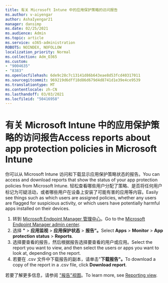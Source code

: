 ```yaml
---
title: 有关 Microsoft Intune 中的应用保护策略的访问报告
ms.author: v-aiyengar
author: AshaIyengar21
manager: dansimp
ms.date: 02/25/2021
ms.audience: Admin
ms.topic: article
ms.service: o365-administration
ROBOTS: NOINDEX, NOFOLLOW
localization_priority: Normal
ms.collection: Adm_O365
ms.custom:
- "9004635"
- "8383"
ms.openlocfilehash: 6de9c28c7c13141d86b643eae8d53fcd40317011
ms.sourcegitcommit: 969219d6dff18d86d679d4d8741d1e39e4ce9539
ms.translationtype: MT
ms.contentlocale: zh-CN
ms.lasthandoff: 03/03/2021
ms.locfileid: "50416958"
---
```

# <a name="access-reports-about-app-protection-policies-in-microsoft-intune"></a><span data-ttu-id="df903-102">有关 Microsoft Intune 中的应用保护策略的访问报告</span><span class="sxs-lookup"><span data-stu-id="df903-102">Access reports about app protection policies in Microsoft Intune</span></span>

<span data-ttu-id="df903-103">你可以从 Microsoft Intune 访问和下载显示应用保护策略状态的报告。</span><span class="sxs-lookup"><span data-stu-id="df903-103">You can access and download reports that show the status of your app protection policies from Microsoft Intune.</span></span> <span data-ttu-id="df903-104">轻松查看哪些用户分配了策略、是否将任何用户标记为可疑活动，或者哪些用户在设备上安装了可能有害的应用等内容。</span><span class="sxs-lookup"><span data-stu-id="df903-104">Easily see things such as which users are assigned policies, whether any users are flagged for suspicious activity, or which users have potentially harmful apps installed on their devices.</span></span>

1. <span data-ttu-id="df903-105">转到 [Microsoft Endpoint Manager 管理中心](https://go.microsoft.com/fwlink/?linkid=2109431)。</span><span class="sxs-lookup"><span data-stu-id="df903-105">Go to the [Microsoft Endpoint Manager admin center](https://go.microsoft.com/fwlink/?linkid=2109431).</span></span>
1. <span data-ttu-id="df903-106">选择 **"**  >  **应用监视**  >  **应用保护状态**  >  **报告"。**</span><span class="sxs-lookup"><span data-stu-id="df903-106">Select **Apps** > **Monitor** > **App protection status** > **Reports**.</span></span>
1. <span data-ttu-id="df903-107">选择要查看的报告，然后根据报告选择要查看的用户或应用。</span><span class="sxs-lookup"><span data-stu-id="df903-107">Select the report you want to view, and then select the users or apps you want to look at, depending on the report.</span></span>
1. <span data-ttu-id="df903-108">若要在 .csv 文件中下载报告的副本，请单击"**下载报告"。**</span><span class="sxs-lookup"><span data-stu-id="df903-108">To download a copy of the report in a .csv file, click **Download report**.</span></span>

<span data-ttu-id="df903-109">若要了解更多信息，请参阅 ["报告"视图](https://go.microsoft.com/fwlink/?linkid=2109431)。</span><span class="sxs-lookup"><span data-stu-id="df903-109">To learn more, see [Reporting view](https://go.microsoft.com/fwlink/?linkid=2109431).</span></span>
